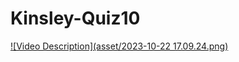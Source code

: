 # Kinsley-Quiz10

[![Video Description](asset/2023-10-22 17.09.24.png)](<asset/2023-10-22 17-02-00.mov>)
